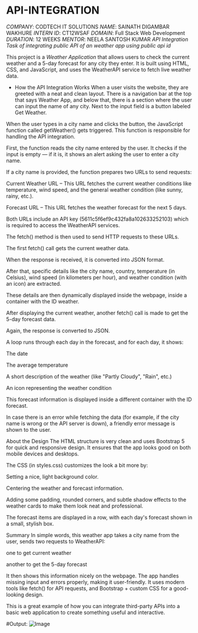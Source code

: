 # API-INTEGRATION
*COMPANY*: CODTECH IT SOLUTIONS
*NAME*: SAINATH DIGAMBAR WAKHURE
*INTERN ID*: CT12WSAF
*DOMAIN*:  Full Stack Web Development
*DURATION*: 12 WEEKS 
*MENTOR*: NEELA SANTOSH KUMAR
*API Integration Task of integrating public API of an weather app using public api id*

This project is a  *Weather Application* that allows users to check the current weather and a 5-day forecast for any city they enter. It is built using HTML, CSS, and JavaScript, and uses the WeatherAPI service to fetch live weather data.

- How the API Integration Works
When a user visits the website, they are greeted with a neat and clean layout. There is a navigation bar at the top that says Weather App, and below that, there is a section where the user can input the name of any city. Next to the input field is a button labeled Get Weather.

When the user types in a city name and clicks the button, the JavaScript function called getWeather() gets triggered. This function is responsible for handling the API integration.

First, the function reads the city name entered by the user. It checks if the input is empty — if it is, it shows an alert asking the user to enter a city name.

If a city name is provided, the function prepares two URLs to send requests:

Current Weather URL – This URL fetches the current weather conditions like temperature, wind speed, and the general weather condition (like sunny, rainy, etc.).

Forecast URL – This URL fetches the weather forecast for the next 5 days.

Both URLs include an API key (5611c5f6ef9c432fa8a102633252103) which is required to access the WeatherAPI services.

The fetch() method is then used to send HTTP requests to these URLs.

The first fetch() call gets the current weather data.

When the response is received, it is converted into JSON format.

After that, specific details like the city name, country, temperature (in Celsius), wind speed (in kilometers per hour), and weather condition (with an icon) are extracted.

These details are then dynamically displayed inside the webpage, inside a container with the ID weather.

After displaying the current weather, another fetch() call is made to get the 5-day forecast data.

Again, the response is converted to JSON.

A loop runs through each day in the forecast, and for each day, it shows:

The date

The average temperature

A short description of the weather (like "Partly Cloudy", "Rain", etc.)

An icon representing the weather condition

This forecast information is displayed inside a different container with the ID forecast.

In case there is an error while fetching the data (for example, if the city name is wrong or the API server is down), a friendly error message is shown to the user.

About the Design
The HTML structure is very clean and uses Bootstrap 5 for quick and responsive design. It ensures that the app looks good on both mobile devices and desktops.

The CSS (in styles.css) customizes the look a bit more by:

Setting a nice, light background color.

Centering the weather and forecast information.

Adding some padding, rounded corners, and subtle shadow effects to the weather cards to make them look neat and professional.

The forecast items are displayed in a row, with each day's forecast shown in a small, stylish box.

Summary
In simple words, this weather app takes a city name from the user, sends two requests to WeatherAPI:

one to get current weather

another to get the 5-day forecast

It then shows this information nicely on the webpage. The app handles missing input and errors properly, making it user-friendly. It uses modern tools like fetch() for API requests, and Bootstrap + custom CSS for a good-looking design.

This is a great example of how you can integrate third-party APIs into a basic web application to create something useful and interactive.

#Output: 
![Image](https://github.com/user-attachments/assets/f12d142b-0c38-40ae-bbc4-cb3ed263e842)
